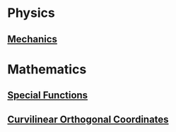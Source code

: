 # **Physics**
## [Mechanics](mechanics.md)


# **Mathematics**
## [Special Functions](specialfunctions.md)
## [Curvilinear Orthogonal Coordinates](curvilinearorthogonalcoordinates.md)
